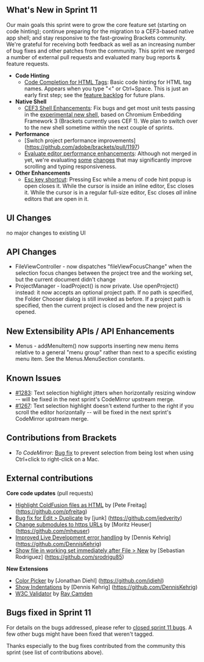 What's New in Sprint 11
-----------------------
Our main goals this sprint were to grow the core feature set (starting on code hinting); continue preparing for the migration to a CEF3-based native app shell; and stay responsive to the fast-growing Brackets community. We're grateful for receiving both feedback as well as an increasing number of bug fixes and other patches from the community. This sprint we merged a number of external pull requests and evaluated many bug reports & feature requests.
    
* **Code Hinting**
    * [Code Completion for HTML Tags](https://trello.com/card/5-code-complete-html-tags/4f90a6d98f77505d7940ce88/283): Basic code hinting for HTML tag names. Appears when you type "<" or Ctrl+Space. This is just an early first step; see the [feature backlog](https://trello.com/board/brackets/4f90a6d98f77505d7940ce88) for future plans.
* **Native Shell**
    * [CEF3 Shell Enhancements](https://trello.com/card/1-cef3-shell-enhancements/4f90a6d98f77505d7940ce88/560): Fix bugs and get most unit tests passing in the [experimental new shell](https://github.com/adobe/brackets-shell/), based on Chromium Embedding Framework 3 (Brackets currently uses CEF 1). We plan to switch over to the new shell sometime within the next couple of sprints.
* **Performance**
    * [Switch project performance improvements] (https://github.com/adobe/brackets/pull/1197)
    * [Evaluate editor performance enhancements](https://trello.com/card/1-evaluate-scrolling-performance-enhancements/4f90a6d98f77505d7940ce88/555): Although not merged in yet, we're evaluating [some](https://github.com/adobe/brackets/pull/1007) [changes](https://github.com/adobe/CodeMirror2/pull/60) that may significantly improve scrolling and typing responsiveness.
* **Other Enhancements**
    * [Esc key shortcut](https://trello.com/card/1-keyboard-controls-for-quick-editors/4f90a6d98f77505d7940ce88/252): Pressing Esc while a menu of code hint popup is open closes it. While the cursor is inside an inline editor, Esc closes it. While the cursor is in a regular full-size editor, Esc closes _all_ inline editors that are open in it.

UI Changes
----------
no major changes to existing UI

API Changes
-----------
* FileViewController - now dispatches "fileViewFocusChange" when the selection focus changes between the project tree and the working set, but the current document didn't change
* ProjectManager - loadProject() is now private. Use openProject() instead: it now accepts an optional project path. If no path is specified, the Folder Chooser dialog is still invoked as before. If a project path is specified, then the current project is closed and the new project is opened.

New Extensibility APIs / API Enhancements
-----------------------------------------
* Menus - addMenuItem() now supports inserting new menu items relative to a general "menu group" rather than next to a specific existing menu item. See the Menus.MenuSection constants.

Known Issues
------------
* [#1283](https://github.com/adobe/brackets/issues/1283): Text selection highlight jitters when horizontally resizing window -- will be fixed in the next sprint's CodeMirror upstream merge.
* [#1267](https://github.com/adobe/brackets/issues/1267): Text selection highlight doesn't extend further to the right if you scroll the editor horizontally -- will be fixed in the next sprint's CodeMirror upstream merge.

Contributions from Brackets
---------------------------
* _To CodeMirror:_ [Bug fix](https://github.com/marijnh/CodeMirror2/commit/590a1619b7713fd1530c7f2c80e6c2b264514ea0) to prevent selection from being lost when using Ctrl+click to right-click on a Mac.

External contributions
----------------------
**Core code updates** (pull requests)
* [Highlight ColdFusion files as HTML](https://github.com/adobe/brackets/pull/1138) by [Pete Freitag] (https://github.com/pfreitag)
* [Bug fix for Edit > Duplicate](https://github.com/adobe/brackets/pull/1166) by [junk] (https://github.com/jedverity)
* [Change submodules to https URLs](https://github.com/adobe/brackets/pull/1230) by [Moritz Heuser] (https://github.com/mheuser)
* [Improved Live Development error handling](https://github.com/adobe/brackets/pull/1232) by [Dennis Kehrig] (https://github.com/DennisKehrig)
* [Show file in working set immediately after File > New](https://github.com/adobe/brackets/pull/1249) by [Sebastian Rodriguez] (https://github.com/srodrigu85)
 
**New Extensions**
* [Color Picker](https://github.com/jdiehl/brackets-color-picker) by [Jonathan Diehl] (https://github.com/jdiehl)
* [Show Indentations](https://github.com/DennisKehrig/brackets-show-indentations) by [Dennis Kehrig] (https://github.com/DennisKehrig)
* [W3C Validator](https://github.com/cfjedimaster/brackets-w3cvalidation) by [Ray Camden](https://github.com/cfjedimaster)

Bugs fixed in Sprint 11
-----------------------
For details on the bugs addressed, please refer to [closed sprint 11 bugs](https://github.com/adobe/brackets/issues?labels=sprint+11&page=1&state=closed). A few other bugs might have been fixed that weren't tagged.

Thanks especially to the bug fixes contributed from the community this sprint (see list of contributions above).